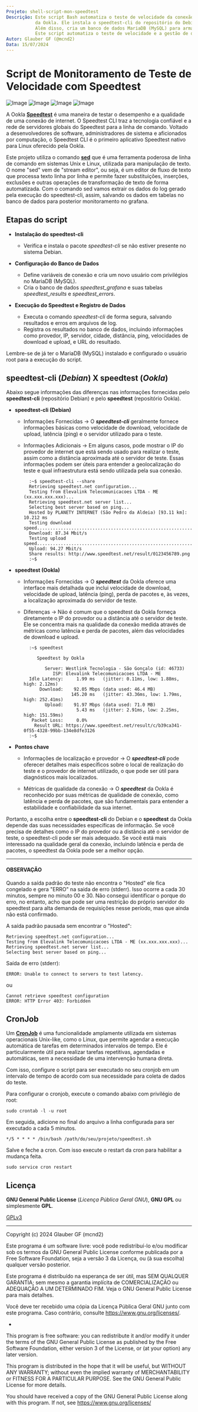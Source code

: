 ```yaml
---
Projeto: shell-script-mon-speedtest
Descrição: Este script Bash automatiza o teste de velocidade da conexão à internet usando o speedtest-cli
           da Ookla. Ele instala o speedtest-cli do repositório do Debian para obter resultados dos testes.
           Além disso, cria um banco de dados MariaDB (MySQL) para armazenar resultados bem-sucedidos e erros dos testes extraindo os dados com o comando sed.
           Este script automatiza o teste de velocidade e a gestão de dados resultantes em um ambiente MariaDB (MySQL), adequado para monitoramento contínuo de conexões de internet.
Autor: Glauber GF (@mcnd2)
Data: 15/07/2024
---
```


# Script de Monitoramento de Teste de Velocidade com Speedtest

![Image](https://github.com/glaubergf/shell-script-mon-speedtest/blob/main/images/speedtest_results.png)
![Image](https://github.com/glaubergf/shell-script-mon-speedtest/blob/main/images/speedtest1_grafana.png)
![Image](https://github.com/glaubergf/shell-script-mon-speedtest/blob/main/images/speedtest2_grafana.png)
![Image](https://github.com/glaubergf/shell-script-mon-speedtest/blob/main/images/speedtest3_grafana.png)

A Ookla **[Speedtest](https://www.speedtest.net/pt)** é uma maneira de testar o desempenho e 
a qualidade de uma conexão de internet. O Speedtest CLI traz a tecnologia confiável e a rede de servidores 
globais do Speedtest para a linha de comando. Voltado a desenvolvedores de software, administradores de sistema
e aficionados por computação, o Speedtest CLI é o primeiro aplicativo Speedtest nativo para Linux oferecido 
pela Ookla. 

Este projeto utiliza o comando **[sed](https://www.gnu.org/software/sed/manual/sed.html)** que é uma ferramenta poderosa de linha de comando em sistemas Unix e Linux, utilizada para manipulação de texto. O nome "sed" vem de "stream editor", ou seja, é um editor de fluxo de texto que processa texto linha por linha e permite fazer substituições, inserções, exclusões e outras operações de transformação de texto de forma automatizada. Com o comando sed vamos extrair os dados do log gerado pela execução do speedtest-cli, assim, salvando os dados em tabelas no banco de dados para posterior monitoramento no grafana.

## Etapas do script

* **Instalação do speedtest-cli**
   - Verifica e instala o pacote _speedtest-cli_ se não estiver presente no sistema Debian.

* **Configuração do Banco de Dados**
   - Define variáveis de conexão e cria um novo usuário com privilégios no MariaDB (MySQL).
   - Cria o banco de dados _speedtest_grafana_ e suas tabelas _speedtest_results_ e _speedtest_errors_.

* **Execução do Speedtest e Registro de Dados**
   - Executa o comando _speedtest-cli_ de forma segura, salvando resultados e erros em arquivos de log.
   - Registra os resultados no banco de dados, incluindo informações como provedor, IP, servidor, cidade,
   distância, ping, velocidades de download e upload, e URL do resultado.

Lembre-se de já ter o MariaDB (MySQL) instalado e configurado o usuário root para a execução do script.

## speedtest-cli (_Debian_) X speedtest (_Ookla_)

Abaixo segue informações das diferenças nas informações fornecidas pelo **speedtest-cli** (repositório Debian) e 
pelo **speedtest** (repositório Ookla).

* **speedtest-cli (Debian)**
    - Informações Fornecidas -> O ***speedtest-cli*** geralmente fornece informações básicas como velocidade de
    download, velocidade de upload, latência (ping) e o servidor utilizado para o teste.
    
    - Informações Adicionais -> Em alguns casos, pode mostrar o IP do provedor de internet que está sendo usado 
    para realizar o teste, assim como a distância aproximada até o servidor de teste. Essas informações podem
    ser úteis para entender a geolocalização do teste e qual infraestrutura está sendo utilizada pela 
    sua conexão.

            :~$ speedtest-cli --share
            Retrieving speedtest.net configuration...
            Testing from Elevalink Telecomunicacoes LTDA - ME (xx.xxx.xxx.xxx)...
            Retrieving speedtest.net server list...
            Selecting best server based on ping...
            Hosted by PLANETY INTERNET (São Pedro da Aldeia) [93.11 km]: 10.212 ms
            Testing download speed................................................................................
            Download: 87.34 Mbit/s
            Testing upload speed......................................................................................................
            Upload: 94.27 Mbit/s
            Share results: http://www.speedtest.net/result/0123456789.png
            :~$ 

* **speedtest (Ookla)**
    - Informações Fornecidas -> O ***speedtest*** da Ookla oferece uma interface mais detalhada que inclui velocidade 
    de download, velocidade de upload, latência (ping), perda de pacotes e, às vezes, a localização
    aproximada do servidor de teste.

    - Diferenças -> Não é comum que o speedtest da Ookla forneça diretamente o IP do provedor ou a distância até 
    o servidor de teste. Ele se concentra mais na qualidade da conexão medida através de métricas como
    latência e perda de pacotes, além das velocidades de download e upload.

            :~$ speedtest

               Speedtest by Ookla

                  Server: Westlink Tecnologia - São Gonçalo (id: 46733)
                     ISP: Elevalink Telecomunicacoes LTDA - ME
            Idle Latency:     1.99 ms   (jitter: 0.11ms, low: 1.88ms, high: 2.12ms)
                Download:    92.05 Mbps (data used: 46.4 MB)                                                   
                            145.20 ms   (jitter: 43.36ms, low: 1.79ms, high: 252.41ms)
                  Upload:    91.97 Mbps (data used: 71.0 MB)                                                   
                              5.43 ms   (jitter: 2.91ms, low: 2.25ms, high: 151.59ms)
             Packet Loss:     0.0%
              Result URL: https://www.speedtest.net/result/c/b39ca341-0f55-4328-99bb-134e8dfe3126
            :~$ 

* **Pontos chave**

    - Informações de localização e provedor -> O ***speedtest-cli*** pode oferecer detalhes mais específicos 
    sobre o local de realização do teste e o provedor de internet utilizado, o que pode ser útil para 
    diagnósticos mais localizados.

    - Métricas de qualidade da conexão -> O ***speedtest*** da Ookla é reconhecido por suas métricas de qualidade
     de conexão, como latência e perda de pacotes, que são fundamentais para entender a estabilidade e 
     confiabilidade da sua internet.

Portanto, a escolha entre o **speedtest-cli** do Debian e o **speedtest** da Ookla depende das suas necessidades específicas de informação. Se você precisa de detalhes como o IP do provedor ou a distância até o servidor de 
teste, o speedtest-cli pode ser mais adequado. Se você está mais interessado na qualidade geral da conexão, 
incluindo latência e perda de pacotes, o speedtest da Ookla pode ser a melhor opção.

****

#### OBSERVAÇÃO

Quando a saída padrão do teste não encontra o "Hosted" ele fica congelado e gera "ERRO" na saida de 
erro (stderr). Isso ocorre a cada 30 minutos, sempre no minuto 00 e 30. Não consegui identificar o 
porque do erro, no entanto, acho que pode ser uma restrição do próprio servidor do speedtest para alta 
demanda de requisições nesse período, mas que ainda não está confirmado.

A saída padrão pausada sem encontrar o "Hosted":

    Retrieving speedtest.net configuration...
    Testing from Elevalink Telecomunicacoes LTDA - ME (xx.xxx.xxx.xxx)...
    Retrieving speedtest.net server list...
    Selecting best server based on ping...

Saída de erro (stderr):

    ERROR: Unable to connect to servers to test latency.

ou

    Cannot retrieve speedtest configuration
    ERROR: HTTP Error 403: Forbidden

## CronJob

Um **[CronJob](https://sempreupdate.com.br/linux/tutoriais/o-que-e-um-cronjob-e-como-funciona/)** é uma funcionalidade amplamente utilizada em sistemas operacionais Unix-like, como o Linux, que permite agendar a execução automática de tarefas em determinados intervalos de tempo. Ele é particularmente útil para realizar tarefas repetitivas, agendadas e automáticas, sem a necessidade de uma intervenção humana direta.

Com isso, configure o script para ser executado no seu cronjob em um intervalo de tempo
de acordo com sua necessidade para coleta de dados do teste.

Para configurar o cronjob, execute o comando abaixo com privilégio de root:

`sudo crontab -l -u root`

Em seguida, adicione no final do arquivo a linha configurada para ser executado a cada 5 minutos.

`*/5 * * * * /bin/bash /path/do/seu/projeto/speedtest.sh`

Salve e feche a cron. Com isso execute o restart da cron para habilitar a mudança feita.

`sudo service cron restart`

## Licença

**GNU General Public License** (_Licença Pública Geral GNU_), **GNU GPL** ou simplesmente **GPL**.

[GPLv3](https://www.gnu.org/licenses/gpl-3.0.html)

------

Copyright (c) 2024 Glauber GF (mcnd2)

Este programa é um software livre: você pode redistribuí-lo e/ou modificar
sob os termos da GNU General Public License conforme publicada por
a Free Software Foundation, seja a versão 3 da Licença, ou
(à sua escolha) qualquer versão posterior.

Este programa é distribuído na esperança de ser útil,
mas SEM QUALQUER GARANTIA; sem mesmo a garantia implícita de
COMERCIALIZAÇÃO ou ADEQUAÇÃO A UM DETERMINADO FIM. Veja o
GNU General Public License para mais detalhes.

Você deve ter recebido uma cópia da Licença Pública Geral GNU
junto com este programa. Caso contrário, consulte <https://www.gnu.org/licenses/>.

*

This program is free software: you can redistribute it and/or modify
it under the terms of the GNU General Public License as published by
the Free Software Foundation, either version 3 of the License, or
(at your option) any later version.

This program is distributed in the hope that it will be useful,
but WITHOUT ANY WARRANTY; without even the implied warranty of
MERCHANTABILITY or FITNESS FOR A PARTICULAR PURPOSE.  See the
GNU General Public License for more details.

You should have received a copy of the GNU General Public License
along with this program.  If not, see <https://www.gnu.org/licenses/>
